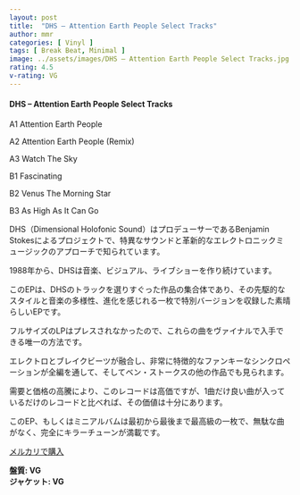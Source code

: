 ```yaml
---
layout: post
title:  "DHS – Attention Earth People Select Tracks"
author: mmr
categories: [ Vinyl ]
tags: [ Break Beat, Minimal ]
image: ../assets/images/DHS – Attention Earth People Select Tracks.jpg
rating: 4.5
v-rating: VG
---
```


#### DHS – Attention Earth People Select Tracks

A1  Attention Earth People

A2  Attention Earth People (Remix)

A3  Watch The Sky

B1  Fascinating

B2  Venus The Morning Star

B3  As High As It Can Go

DHS（Dimensional Holofonic Sound）はプロデューサーであるBenjamin Stokesによるプロジェクトで、特異なサウンドと革新的なエレクトロニックミュージックのアプローチで知られています。

1988年から、DHSは音楽、ビジュアル、ライブショーを作り続けています。

このEPは、DHSのトラックを選りすぐった作品の集合体であり、その先駆的なスタイルと音楽の多様性、進化を感じれる一枚で特別バージョンを収録した素晴らしいEPです。

フルサイズのLPはプレスされなかったので、これらの曲をヴァイナルで入手できる唯一の方法です。

エレクトロとブレイクビーツが融合し、非常に特徴的なファンキーなシンクロペーションが全編を通して、そしてベン・ストークスの他の作品でも見られます。

需要と価格の高騰により、このレコードは高価ですが、1曲だけ良い曲が入っているだけのレコードと比べれば、その価値は十分にあります。

このEP、もしくはミニアルバムは最初から最後まで最高級の一枚で、無駄な曲がなく、完全にキラーチューンが満載です。



[メルカリで購入](https://jp.mercari.com/item/m59886802846?afid=6142608987)


<div class="mt-4 mb-4 d-flex align-items-center">
<strong class="mr-1">盤質: VG</strong>
</div>
<div class="mt-4 mb-4 d-flex align-items-center">
<strong class="mr-1">ジャケット: VG</strong>
</div>